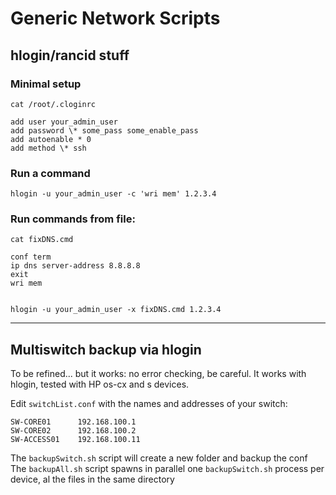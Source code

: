 # Generic Network Scripts


## hlogin/rancid stuff

### Minimal setup
```
cat /root/.cloginrc

add user your_admin_user
add password \* some_pass some_enable_pass
add autoenable * 0
add method \* ssh
```

### Run a command
```
hlogin -u your_admin_user -c 'wri mem' 1.2.3.4
```

### Run commands from file:
```
cat fixDNS.cmd

conf term
ip dns server-address 8.8.8.8
exit
wri mem


hlogin -u your_admin_user -x fixDNS.cmd 1.2.3.4
```

---

## Multiswitch backup via hlogin

To be refined... but it works: no error checking, be careful.
It works with hlogin, tested with HP os-cx and s devices.

Edit `switchList.conf` with the names and addresses of your switch:

```
SW-CORE01      192.168.100.1
SW-CORE02      192.168.100.2
SW-ACCESS01    192.168.100.11
```

The `backupSwitch.sh` script will create a new folder and backup the conf
The `backupAll.sh` script spawns in parallel one `backupSwitch.sh` process per device, al the files in the same directory




